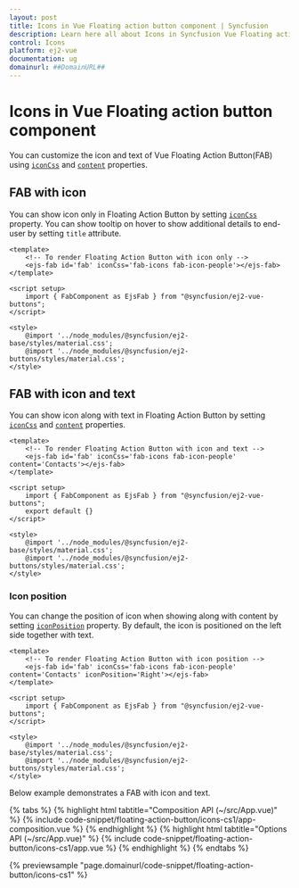 ```yaml
---
layout: post
title: Icons in Vue Floating action button component | Syncfusion
description: Learn here all about Icons in Syncfusion Vue Floating action button component of Syncfusion Essential JS 2 and more.
control: Icons 
platform: ej2-vue
documentation: ug
domainurl: ##DomainURL##
---
```


# Icons in Vue Floating action button component

You can customize the icon and text of Vue Floating Action Button(FAB) using [`iconCss`](https://ej2.syncfusion.com/vue/documentation/api/floating-action-button/fab/#iconcss) and [`content`](https://ej2.syncfusion.com/vue/documentation/api/floating-action-button/fab/#content) properties.

## FAB with icon

You can show icon only in Floating Action Button by setting [`iconCss`](https://ej2.syncfusion.com/vue/documentation/api/floating-action-button/fab/#iconcss) property. You can show tooltip on hover to show additional details to end-user by setting `title` attribute.

```
<template>
    <!-- To render Floating Action Button with icon only -->
    <ejs-fab id='fab' iconCss='fab-icons fab-icon-people'></ejs-fab>
</template>

<script setup>
    import { FabComponent as EjsFab } from "@syncfusion/ej2-vue-buttons";
</script>

<style>
    @import '../node_modules/@syncfusion/ej2-base/styles/material.css';
    @import '../node_modules/@syncfusion/ej2-buttons/styles/material.css';
</style>
```

## FAB with icon and text

You can show icon along with text in Floating Action Button by setting [`iconCss`](https://ej2.syncfusion.com/vue/documentation/api/floating-action-button/fab/#iconcss) and [`content`](https://ej2.syncfusion.com/vue/documentation/api/floating-action-button/fab/#content) properties.

```
<template>
    <!-- To render Floating Action Button with icon and text -->
    <ejs-fab id='fab' iconCss='fab-icons fab-icon-people' content='Contacts'></ejs-fab>
</template>

<script setup>
    import { FabComponent as EjsFab } from "@syncfusion/ej2-vue-buttons";
    export default {}
</script>

<style>
    @import '../node_modules/@syncfusion/ej2-base/styles/material.css';
    @import '../node_modules/@syncfusion/ej2-buttons/styles/material.css';
</style>
```

### Icon position

You can change the position of icon when showing along with content by setting [`iconPosition`](https://ej2.syncfusion.com/vue/documentation/api/floating-action-button/fab/#iconposition) property. By default, the icon is positioned on the left side together with text.

```
<template>
    <!-- To render Floating Action Button with icon position -->
    <ejs-fab id='fab' iconCss='fab-icons fab-icon-people' content='Contacts' iconPosition='Right'></ejs-fab>
</template>

<script setup>
    import { FabComponent as EjsFab } from "@syncfusion/ej2-vue-buttons";
</script>

<style>
    @import '../node_modules/@syncfusion/ej2-base/styles/material.css';
    @import '../node_modules/@syncfusion/ej2-buttons/styles/material.css';
</style>
```

Below example demonstrates a FAB with icon and text.

{% tabs %}
{% highlight html tabtitle="Composition API (~/src/App.vue)" %}
{% include code-snippet/floating-action-button/icons-cs1/app-composition.vue %}
{% endhighlight %}
{% highlight html tabtitle="Options API (~/src/App.vue)" %}
{% include code-snippet/floating-action-button/icons-cs1/app.vue %}
{% endhighlight %}
{% endtabs %}
        
{% previewsample "page.domainurl/code-snippet/floating-action-button/icons-cs1" %}